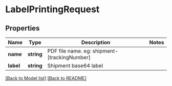 # LabelPrintingRequest

## Properties
Name | Type | Description | Notes
------------ | ------------- | ------------- | -------------
**name** | **string** | PDF file name.  eg: shipment-[trackingNumber] | 
**label** | **string** | Shipment base64 label | 

[[Back to Model list]](../README.md#documentation-for-models) [[Back to README]](../README.md)


